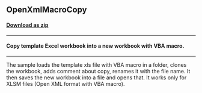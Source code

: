 ## OpenXmlMacroCopy
#### [Download as zip](https://grapecity.github.io/DownGit/#/home?url=https://github.com/GrapeCity/ComponentOne-WinForms-Samples/tree/master/NetFramework\Excel\CS\OpenXmlMacroCopy)
____
#### Copy template Excel workbook into a new workbook with VBA macro.
____
The sample loads the template xls file with VBA macro in a folder, clones the workbook, adds comment about copy, renames it with the file name.
It then saves the new workbook into a file and opens that.
It works only for XLSM files (Open XML format with VBA macro).
